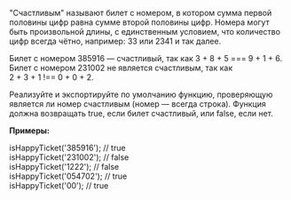 "Счастливым" называют билет с номером, в котором сумма первой половины цифр равна сумме второй половины цифр. Номера могут быть произвольной длины, с единственным условием, что количество цифр всегда чётно, например: 33 или 2341 и так далее.

Билет с номером 385916 — счастливый, так как 3 + 8 + 5 === 9 + 1 + 6. Билет с номером 231002 не является счастливым, так как  
2 + 3 + 1 !== 0 + 0 + 2.

Реализуйте и экспортируйте по умолчанию функцию, проверяющую является ли номер счастливым (номер — всегда строка). Функция должна возвращать true, если билет счастливый, или false, если нет.

__Примеры:__

isHappyTicket('385916');    // true  
isHappyTicket('231002');   // false  
isHappyTicket('1222');    // false  
isHappyTicket('054702'); // true  
isHappyTicket('00');    // true  
